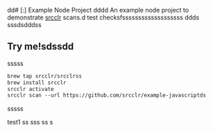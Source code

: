 dd# [:] Example Node Project
dddd
An example node project to demonstrate [srcclr](https://www.srsscclr.com) scans.d test checksfsssssssssssssssssss ddds
sssdsdddss
## Try me!sdssdd
sssss
```ss
brew tap srcclr/srcclrss
brew install srcclr
srcclr activate
srcclr scan --url https://github.com/srcclr/example-javascriptds
```
sssss

test1
ss
sss
ss
s
